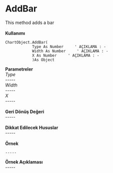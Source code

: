 # AddBar

This method adds a bar\
\
**Kullanımı**

```
ChartObject.AddBar(
			Type As Number     ' AÇIKLAMA : -
			Width As Number     ' AÇIKLAMA : -
			X As Number     ' AÇIKLAMA : -
			)As Object
```

**Parametreler**\
_Type_\
\-----\
_Width_\
\-----\
_X_\
\-----\
\
**Geri Dönüş Değeri**\
\-----\
\
**Dikkat Edilecek Hususlar**\
\-----\
\
**Örnek**

```
-----
```

**Örnek Açıklaması**\
\-----
